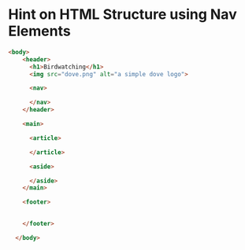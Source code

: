 # Hint on HTML Structure using Nav Elements

```html
<body>
    <header>
      <h1>Birdwatching</h1>
      <img src="dove.png" alt="a simple dove logo">

      <nav>

      </nav>
    </header>

    <main>

      <article>

      </article>

      <aside>

      </aside>
    </main>

    <footer>

    
    </footer>

  </body>
```

